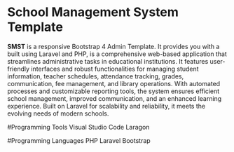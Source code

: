 # School Management System Template
**SMST** is a responsive Bootstrap 4 Admin Template. It provides you with a  built using Laravel and PHP, is a comprehensive web-based application that streamlines administrative tasks in educational institutions. It features user-friendly interfaces and robust functionalities for managing student information, teacher schedules, attendance tracking, grades, communication, fee management, and library operations. With automated processes and customizable reporting tools, the system ensures efficient school management, improved communication, and an enhanced learning experience. Built on Laravel for scalability and reliability, it meets the evolving needs of modern schools.

#Programming Tools 
Visual Studio Code
Laragon

#Programming Languages
PHP
Laravel
Bootstrap

